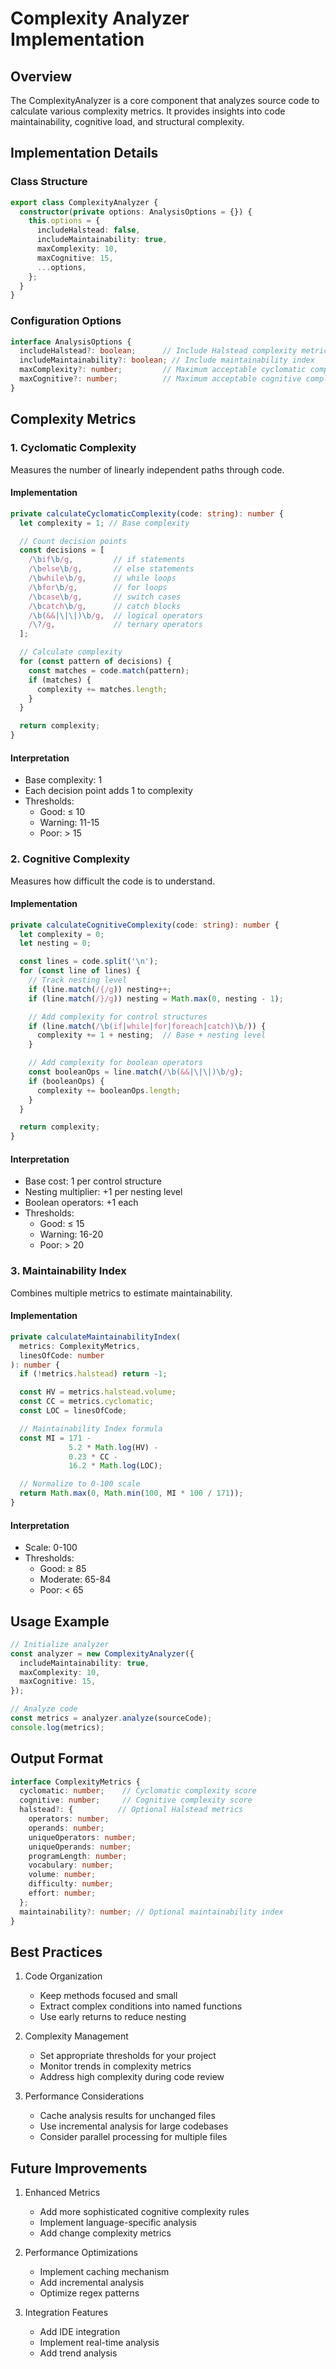 # Complexity Analyzer Implementation

## Overview
The ComplexityAnalyzer is a core component that analyzes source code to calculate various complexity metrics. It provides insights into code maintainability, cognitive load, and structural complexity.

## Implementation Details

### Class Structure
```typescript
export class ComplexityAnalyzer {
  constructor(private options: AnalysisOptions = {}) {
    this.options = {
      includeHalstead: false,
      includeMaintainability: true,
      maxComplexity: 10,
      maxCognitive: 15,
      ...options,
    };
  }
}
```

### Configuration Options
```typescript
interface AnalysisOptions {
  includeHalstead?: boolean;      // Include Halstead complexity metrics
  includeMaintainability?: boolean; // Include maintainability index
  maxComplexity?: number;         // Maximum acceptable cyclomatic complexity
  maxCognitive?: number;          // Maximum acceptable cognitive complexity
}
```

## Complexity Metrics

### 1. Cyclomatic Complexity
Measures the number of linearly independent paths through code.

#### Implementation
```typescript
private calculateCyclomaticComplexity(code: string): number {
  let complexity = 1; // Base complexity

  // Count decision points
  const decisions = [
    /\bif\b/g,         // if statements
    /\belse\b/g,       // else statements
    /\bwhile\b/g,      // while loops
    /\bfor\b/g,        // for loops
    /\bcase\b/g,       // switch cases
    /\bcatch\b/g,      // catch blocks
    /\b(&&|\|\|)\b/g,  // logical operators
    /\?/g,             // ternary operators
  ];

  // Calculate complexity
  for (const pattern of decisions) {
    const matches = code.match(pattern);
    if (matches) {
      complexity += matches.length;
    }
  }

  return complexity;
}
```

#### Interpretation
- Base complexity: 1
- Each decision point adds 1 to complexity
- Thresholds:
  * Good: ≤ 10
  * Warning: 11-15
  * Poor: > 15

### 2. Cognitive Complexity
Measures how difficult the code is to understand.

#### Implementation
```typescript
private calculateCognitiveComplexity(code: string): number {
  let complexity = 0;
  let nesting = 0;

  const lines = code.split('\n');
  for (const line of lines) {
    // Track nesting level
    if (line.match(/{/g)) nesting++;
    if (line.match(/}/g)) nesting = Math.max(0, nesting - 1);

    // Add complexity for control structures
    if (line.match(/\b(if|while|for|foreach|catch)\b/)) {
      complexity += 1 + nesting;  // Base + nesting level
    }

    // Add complexity for boolean operators
    const booleanOps = line.match(/\b(&&|\|\|)\b/g);
    if (booleanOps) {
      complexity += booleanOps.length;
    }
  }

  return complexity;
}
```

#### Interpretation
- Base cost: 1 per control structure
- Nesting multiplier: +1 per nesting level
- Boolean operators: +1 each
- Thresholds:
  * Good: ≤ 15
  * Warning: 16-20
  * Poor: > 20

### 3. Maintainability Index
Combines multiple metrics to estimate maintainability.

#### Implementation
```typescript
private calculateMaintainabilityIndex(
  metrics: ComplexityMetrics,
  linesOfCode: number
): number {
  if (!metrics.halstead) return -1;

  const HV = metrics.halstead.volume;
  const CC = metrics.cyclomatic;
  const LOC = linesOfCode;

  // Maintainability Index formula
  const MI = 171 -
             5.2 * Math.log(HV) -
             0.23 * CC -
             16.2 * Math.log(LOC);

  // Normalize to 0-100 scale
  return Math.max(0, Math.min(100, MI * 100 / 171));
}
```

#### Interpretation
- Scale: 0-100
- Thresholds:
  * Good: ≥ 85
  * Moderate: 65-84
  * Poor: < 65

## Usage Example

```typescript
// Initialize analyzer
const analyzer = new ComplexityAnalyzer({
  includeMaintainability: true,
  maxComplexity: 10,
  maxCognitive: 15,
});

// Analyze code
const metrics = analyzer.analyze(sourceCode);
console.log(metrics);
```

## Output Format

```typescript
interface ComplexityMetrics {
  cyclomatic: number;    // Cyclomatic complexity score
  cognitive: number;     // Cognitive complexity score
  halstead?: {          // Optional Halstead metrics
    operators: number;
    operands: number;
    uniqueOperators: number;
    uniqueOperands: number;
    programLength: number;
    vocabulary: number;
    volume: number;
    difficulty: number;
    effort: number;
  };
  maintainability?: number; // Optional maintainability index
}
```

## Best Practices

1. Code Organization
   - Keep methods focused and small
   - Extract complex conditions into named functions
   - Use early returns to reduce nesting

2. Complexity Management
   - Set appropriate thresholds for your project
   - Monitor trends in complexity metrics
   - Address high complexity during code review

3. Performance Considerations
   - Cache analysis results for unchanged files
   - Use incremental analysis for large codebases
   - Consider parallel processing for multiple files

## Future Improvements

1. Enhanced Metrics
   - Add more sophisticated cognitive complexity rules
   - Implement language-specific analysis
   - Add change complexity metrics

2. Performance Optimizations
   - Implement caching mechanism
   - Add incremental analysis
   - Optimize regex patterns

3. Integration Features
   - Add IDE integration
   - Implement real-time analysis
   - Add trend analysis
